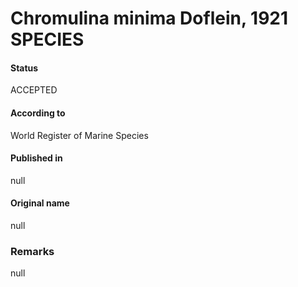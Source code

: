 Chromulina minima Doflein, 1921 SPECIES
=======

#### Status
ACCEPTED

#### According to
World Register of Marine Species

#### Published in
null

#### Original name
null

### Remarks
null